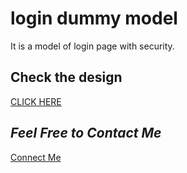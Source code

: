 # login dummy model
It is a model of login page with security.

## Check the design
[CLICK HERE](https://shubham-0a.github.io/login-dummy-model/)

## *Feel Free to Contact Me* 
[Connect Me](https://shubhamiitpkd.netlify.app)
